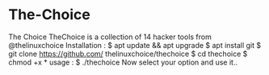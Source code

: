 # The-Choice
The Choice TheChoice is a collection of 14 hacker tools from @thelinuxchoice Installation : $ apt update &amp;&amp; apt upgrade $ apt install git $ git clone https://github.com/ thelinuxchoice/thechoice $ cd thechoice $ chmod +x * usage : $ ./thechoice Now select your option and use it..
